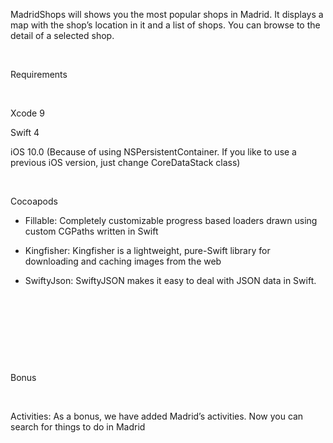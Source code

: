 

MadridShops will shows you
the most popular shops in Madrid. It displays a map with the shop’s location in
it and a list of shops. You can browse to the detail of a selected shop.


 


Requirements


 


Xcode 9


Swift 4


iOS 10.0 (Because of using NSPersistentContainer. If you like to use a
previous iOS version, just change CoreDataStack class)


 


Cocoapods


* Fillable: Completely
customizable progress based loaders drawn using custom CGPaths written
in Swift

* Kingfisher: Kingfisher is a lightweight, pure-Swift library for downloading and
caching images from the web


* SwiftyJson: SwiftyJSON makes it easy to deal with JSON data in Swift.


 


 


 


 


Bonus


 


Activities: As a bonus, we
have added Madrid’s activities. Now you can search for things to do in Madrid



